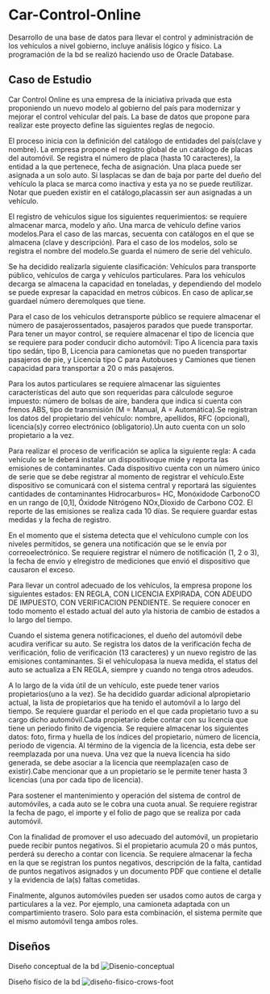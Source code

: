 # Car-Control-Online
Desarrollo de una base de datos para llevar el control y administración de los vehículos a nivel gobierno, incluye análisis lógico y físico. La programación de la bd se realizó haciendo uso de Oracle Database.

## Caso de Estudio
 
Car Control Online es una empresa de la iniciativa privada que esta proponiendo un nuevo modelo al gobierno del país para modernizar y mejorar el control vehicular del país. La base de datos que propone para realizar este proyecto define las siguientes reglas de negocio.

El proceso inicia con la definición del catálogo de entidades del país(clave y nombre). La empresa propone el registro global de un catálogo de placas del automóvil. Se registra el número de placa (hasta 10 caracteres), la entidad a la que pertenece, fecha de asignación. Una placa puede ser asignada a un solo auto. Si lasplacas se dan de baja por parte del dueño del vehículo la placa se marca como inactiva y esta ya no se puede reutilizar. Notar que pueden existir en el catálogo,placassin ser aun asignadas a un vehículo.

El registro de vehículos sigue los siguientes requerimientos: se requiere almacenar marca, modelo y año. Una marca de vehículo define varios modelos.Para el caso de las marcas, secuenta con catálogos en el que se almacena (clave y descripción). Para el caso de los modelos, solo se registra el nombre del modelo.Se guarda el número de serie del vehículo.

Se ha decidido realizarla siguiente clasificación: Vehículos para transporte público, vehículos de carga y vehículos particulares. Para los vehículos decarga se almacena la capacidad en toneladas, y dependiendo del modelo se puede expresar la capacidad en metros cúbicos. En caso de aplicar,se guardael número deremolques que tiene.

Para el caso de los vehículos detransporte público se requiere almacenar el número de pasajerossentados, pasajeros parados que puede transportar. Para tener un mayor control, se requiere almacenar el tipo de licencia que se requiere para poder conducir dicho automóvil: Tipo A licencia para taxis tipo sedán, tipo B, Licencia para camionetas que no pueden transportar pasajeros de pie, y Licencia tipo C para Autobuses y Camiones que tienen capacidad para transportar a 20 o más pasajeros.

Para los autos particulares se requiere almacenar las siguientes características del auto que son requeridas para cálculode seguroe impuesto: número de bolsas de aire, bandera que indica si cuenta con frenos ABS, tipo de transmisión (M = Manual, A = Automática).Se registran los datos del propietario del vehículo: nombre, apellidos, RFC (opcional), licencia(s)y correo electrónico (obligatorio).Un auto cuenta con un solo propietario a la vez.

Para realizar el proceso de verificación se aplica la siguiente regla: A cada vehículo se le deberá instalar un dispositivoque mide y reporta las emisiones de contaminantes. Cada dispositivo cuenta con un número único de serie que se debe registrar al momento de registrar el vehículo.Este dispositivo se comunicará con el sistema central y reportará las siguientes cantidades de contaminantes Hidrocarburos= HC, Monóxidode CarbonoCO en un rango de [0,1], Óxidode Nitrógeno NOx,Dioxido de Carbono CO2. El reporte de las emisiones se realiza cada 10 días. Se requiere guardar estas medidas y la fecha de registro.

En el momento que el sistema detecta que el vehículono cumple con los niveles permitidos, se genera una notificación que se le envía por correoelectrónico. Se requiere registrar el número de notificación (1, 2 o 3), la fecha de envío y elregistro de mediciones que envió el dispositivo que causaron el exceso.

Para llevar un control adecuado de los vehículos, la empresa propone los siguientes estados: EN REGLA, CON LICENCIA EXPIRADA, CON ADEUDO DE IMPUESTO, CON VERIFICACION PENDIENTE. Se requiere conocer en todo momento el estado actual del auto yla historia de cambio de estados a lo largo del tiempo.

Cuando el sistema genera notificaciones, el dueño del automóvil debe acudira verificar su auto. Se registra los datos de la verificación fecha de verificación, folio de verificación (13 caracteres) y un nuevo registro de las emisiones contaminantes. Si el vehículopasa la nueva medida, el status del auto se actualiza a EN REGLA, siempre y cuando no tenga otros adeudos.

A lo largo de la vida útil de un vehículo, este puede tener varios propietarios(uno a la vez). Se ha decidido guardar adicional alpropietario actual, la lista de propietarios que ha tenido el automóvil a lo largo del tiempo. Se requiere guardar el periodo en el que cada propietario tuvo a su cargo dicho automóvil.Cada propietario debe contar con su licencia que tiene un periodo finito de vigencia. Se requiere almacenar los siguientes datos: foto, firma y huella de los índices del propietario, número de licencia, periodo de vigencia. Al término de la vigencia de la licencia, esta debe ser reemplazada por una nueva. Una vez que la nueva licencia ha sido generada, se debe asociar a la licencia que reemplaza(en caso de existir).Cabe mencionar que a un propietario se le permite tener hasta 3 licencias (una por cada tipo de licencia).

Para sostener el mantenimiento y operación del sistema de control de automóviles, a cada auto se le cobra una cuota anual. Se requiere registrar la fecha de pago, el importe y el folio de pago que se realiza por cada automóvil.

Con la finalidad de promover el uso adecuado del automóvil, un propietario puede recibir puntos negativos. Si el propietario acumula 20 o más puntos, perderá su derecho a contar con licencia. Se requiere almacenar la fecha en la que se registran los puntos negativos, descripción de la falta, cantidad de puntos negativos asignados y un documento PDF que contiene el detalle y la evidencia de la(s) faltas cometidas.

Finalmente, algunos automóviles pueden ser usados como autos de carga y particulares a la vez. Por ejemplo, una camioneta adaptada con un compartimiento trasero. Solo para esta combinación, el sistema permite que el mismo automóvil tenga ambos roles.

## Diseños
Diseño conceptual de la bd
![Disenio-conceptual](https://user-images.githubusercontent.com/68760775/129112677-236220e5-4ed0-44f3-99e4-7a9fb45fde9b.jpeg)

Diseño físico de la bd
![diseño-fisico-crows-foot](https://user-images.githubusercontent.com/68760775/129112515-e8ce8ab6-f648-4c3f-a88e-d6d075e08ea3.jpg)
